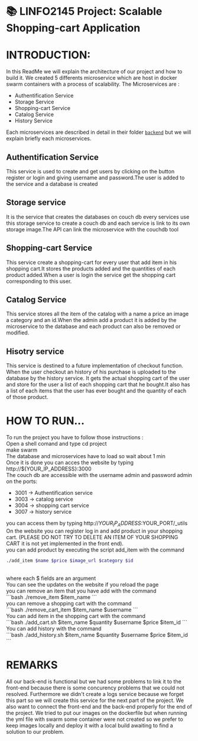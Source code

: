 # :books: LINFO2145 Project: Scalable Shopping-cart Application
# INTRODUCTION:
In this ReadMe we will explain the architecture of our project and how to build it.
We created 5 differents microservice which are host in docker swarm containers with a process of scalability.
The Microservices are :
- Authentification Service
- Storage Service
- Shopping-cart Service
- Catalog Service 
- History Service


Each microservices are described in detail in their folder [`backend`](project/src/back-end/) but we will explain briefly each microservices.

## Authentification Service
This service is used to create and get users by clicking on the button register or login and giving username and password.The user is added to the service and a database is created

## Storage service 

It is the service that creates the databases on couch db every services use this storage service to create a couch db and each service is link to its own storage image.The API can link the microservice with the couchdb tool

## Shopping-cart Service
This service create a shopping-cart for every user that add item in his shopping cart.It stores the products added and the quantities of each product added.When a user is login the service get the shopping cart corresponding to this user.

## Catalog Service 
This service stores all the item of the catalog with a name a price an image a category and an id.When the admin add a product it is added by the microservice to the database and each product can also be removed or modified.

## Hisotry service
This service is destined to a future implementation of checkout function. When the user checkout an history of his purchase is uploaded to the database by the history service. It gets the actual shopping cart of the user and store for the user a list of each shopping cart that he bought.It also has a list of each items that the user has ever bought and the quantity of each of those product.

# HOW TO RUN...
To run the project you have to follow those instructions : <br />
Open a shell comand and type cd project<br />
make swarm<br />
The database and microservices have to load so wait about 1 min <br />
Once it is done you can acces the website by typing http://${YOUR_IP_ADDRESS}:3000 <br />
The couch db are accessible with the username admin and password admin on the ports:
- 3001 -> Authentification service
- 3003 -> catalog service
- 3004 -> shopping cart service
- 3007 -> history service

you can access them by typing http://${YOUR_IP_ADDRESS}:$YOUR_PORT/_utils <br />
On the website you can register log in and add product in your shopping cart. (PLEASE DO NOT TRY TO DELETE AN ITEM OF YOUR SHOPPING CART it is not yet implemented in the front end). <br />
you can add product by executing the script add_item with the command <br />
```bash
./add_item $name $price $image_url $category $id
```
<br />
where each $ fields are an argument<br />
You can see the updates on the website if you reload the page<br />
you can remove an item that you have add with the command <br />
```bash
./remove_item $item_name
```
<br />
you can remove a shopping cart with the command<br />
```bash
./remove_cart_item $item_name $username
```
<br />
You can add item in the shopping cart with the command<br />
```bash
./add_cart.sh $item_name $quantity $username $price $item_id
```
<br />
You can add history with the command<br />
```bash
./add_history.sh $item_name $quantity $username $price $item_id
```

# REMARKS
All our back-end is functional but we had some problems to link it to the front-end because there is some concurency problems that we could not resolved. Furthermore we didn't create a logs service because we forget this part so we will create this service for the next part of the project. We also want to connect the front-end and the back-end properly for the end of the project. We tried to put our images on the dockerfile but when running the yml file with swarm some container were not created so we prefer to keep images locally and deploy it with a local build awaiting to find a solution to our problem.

